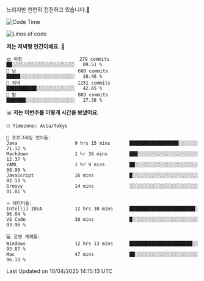 느리지만 천천히 전진하고 있습니다.🐢

<!--START_SECTION:waka-->
![Code Time](http://img.shields.io/badge/Code%20Time-1%2C562%20hrs-blue)

![Lines of code](https://img.shields.io/badge/%EC%A0%80%EB%8A%94%20%EC%97%AC%ED%83%9C%EA%B9%8C%EC%A7%80%20-917.5%20thousand%20%EC%A4%84%EC%9D%98%20%EC%BD%94%EB%93%9C%EB%A5%BC%20%EC%9E%91%EC%84%B1%ED%96%88%EC%96%B4%EC%9A%94.-blue)

**저는 저녁형 인간이에요. 🦉** 

```text
🌞 아침                     279 commits         ██░░░░░░░░░░░░░░░░░░░░░░░   09.51 % 
🌆 낮　                     600 commits         █████░░░░░░░░░░░░░░░░░░░░   20.46 % 
🌃 저녁                     1251 commits        ███████████░░░░░░░░░░░░░░   42.65 % 
🌙 밤　                     803 commits         ███████░░░░░░░░░░░░░░░░░░   27.38 % 
```


📊 **저는 이번주를 이렇게 시간을 보냈어요.** 

```text
🕑︎ Timezone: Asia/Tokyo

💬 프로그래밍 언어들: 
Java                     9 hrs 15 mins       ██████████████████░░░░░░░   71.12 % 
Markdown                 1 hr 36 mins        ███░░░░░░░░░░░░░░░░░░░░░░   12.37 % 
YAML                     1 hr 9 mins         ██░░░░░░░░░░░░░░░░░░░░░░░   08.90 % 
JavaScript               16 mins             █░░░░░░░░░░░░░░░░░░░░░░░░   02.13 % 
Groovy                   14 mins             ░░░░░░░░░░░░░░░░░░░░░░░░░   01.81 % 

🔥 에디터들: 
IntelliJ IDEA            12 hrs 30 mins      ████████████████████████░   96.04 % 
VS Code                  30 mins             █░░░░░░░░░░░░░░░░░░░░░░░░   03.96 % 

💻 운영 체제들: 
Windows                  12 hrs 13 mins      ███████████████████████░░   93.87 % 
Mac                      47 mins             ██░░░░░░░░░░░░░░░░░░░░░░░   06.13 % 
```


 Last Updated on 10/04/2025 14:15:13 UTC
<!--END_SECTION:waka-->
